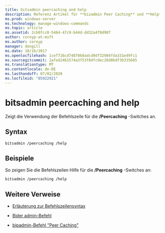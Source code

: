 ```yaml
---
title: bitsadmin peercaching and help
description: Referenz Artikel für **bizadmin Peer Caching** und **Help**, in dem die Befehlszeilen Verwendung für die/Peercaching-Switches angezeigt wird.
ms.prod: windows-server
ms.technology: manage-windows-commands
ms.topic: article
ms.assetid: 2cb0fcc0-5464-47c9-b44d-dd32a4f0d907
author: coreyp-at-msft
ms.author: coreyp
manager: dongill
ms.date: 10/16/2017
ms.openlocfilehash: 1cef716cd7487868adcd9df32904fda331e49fc1
ms.sourcegitcommit: 2afed2461574a3f53f84fc9ec28d86df3b335685
ms.translationtype: MT
ms.contentlocale: de-DE
ms.lasthandoff: 07/02/2020
ms.locfileid: "85922921"
---
```

# <a name="bitsadmin-peercaching-and-help"></a>bitsadmin peercaching and help

Zeigt die Verwendung der Befehlszeile für die **/Peercaching** -Switches an.

## <a name="syntax"></a>Syntax

```
bitsadmin /peercaching /help
```

## <a name="examples"></a>Beispiele

So zeigen Sie die Befehlszeilen Hilfe für die **/Peercaching** -Switches an:

```
bitsadmin /peercaching /help
```

## <a name="additional-references"></a>Weitere Verweise

- [Erläuterung zur Befehlszeilensyntax](command-line-syntax-key.md)

- [Bider admin-Befehl](bitsadmin.md)

- [bipadmin-Befehl "Peer Caching"](bitsadmin-peercaching.md)
